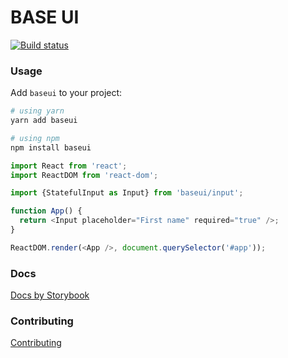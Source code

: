 # BASE UI

[![Build status](https://badge.buildkite.com/4c46e1f96d71ca1eaab3236c90a8ff4d218eb818e412ba1cf9.svg?branch=master)](https://buildkite.com/uber/baseui)

### Usage

Add `baseui` to your project:

```bash
# using yarn
yarn add baseui

# using npm
npm install baseui
```

```javascript
import React from 'react';
import ReactDOM from 'react-dom';

import {StatefulInput as Input} from 'baseui/input';

function App() {
  return <Input placeholder="First name" required="true" />;
}

ReactDOM.render(<App />, document.querySelector('#app'));
```

### Docs

[Docs by Storybook](https://baseui.netlify.com/)

### Contributing

[Contributing](CONTRIBUTING.md)
